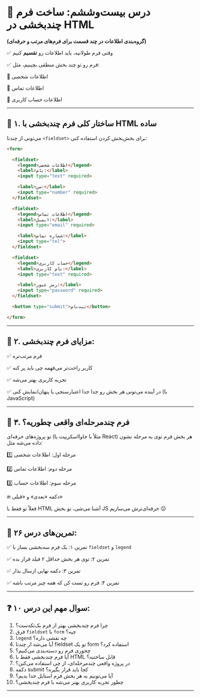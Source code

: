 # 🧾 درس بیست‌وششم: ساخت فرم چندبخشی در HTML

**(گروه‌بندی اطلاعات در چند قسمت برای فرم‌های مرتب و حرفه‌ای)**

✅ وقتی فرم طولانیه، باید اطلاعات رو **تقسیم** کنیم

✅ فرم رو تو چند بخش منطقی بچینیم، مثل:

🔹 اطلاعات شخصی

🔹 اطلاعات تماس

🔹 اطلاعات حساب کاربری

---

## 📌 ۱. ساختار کلی فرم چندبخشی با HTML ساده

می‌تونی از چندتا `<fieldset>` برای بخش‌بخش کردن استفاده کنی:

```html
<form>

  <fieldset>
    <legend>اطلاعات شخصی</legend>
    <label>نام:</label>
    <input type="text" required>

    <label>سن:</label>
    <input type="number" required>
  </fieldset>

  <fieldset>
    <legend>اطلاعات تماس</legend>
    <label>ایمیل:</label>
    <input type="email" required>

    <label>شماره تماس:</label>
    <input type="tel">
  </fieldset>

  <fieldset>
    <legend>حساب کاربری</legend>
    <label>نام کاربری:</label>
    <input type="text" required>

    <label>رمز عبور:</label>
    <input type="password" required>
  </fieldset>

  <button type="submit">ثبت‌نام</button>

</form>
```

---

## 📌 ۲. مزایای فرم چندبخشی:

✅ فرم مرتب‌تره

✅ کاربر راحت‌تر می‌فهمه چی باید پر کنه

✅ تجربه کاربری بهتر می‌شه

✅ در آینده می‌تونی هر بخش رو جدا جدا اعتبارسنجی یا پنهان/نمایش کنی (با JavaScript)

---

## 📌 ۳. فرم چندمرحله‌ای واقعی چطوریه؟

تو پروژه‌های حرفه‌ای (مثلاً با جاوااسکریپت یا React) هر بخش فرم توی یه مرحله نشون داده می‌شه
مثل:

1️⃣ مرحله اول: اطلاعات شخصی

2️⃣ مرحله دوم: اطلاعات تماس

3️⃣ مرحله سوم: اطلاعات حساب

🔚 دکمه «بعدی» و «قبلی»

فعلاً تو فقط با HTML آشنا می‌شی، تو بخش JS حرفه‌ای‌ترش می‌سازیم 😉

---

## 🧪 تمرین‌های درس ۲۶:

✅ تمرین ۱: یک فرم سه‌بخشی بساز با `fieldset` و `legend`

✅ تمرین ۲: توی هر بخش حداقل ۲ فیلد قرار بده

✅ تمرین ۳: دکمه نهایی ارسال بذار

✅ تمرین ۴: فرم رو تست کن که همه چیز مرتب باشه

---

## ❓ ۱۰ سوال مهم این درس:

1. چرا فرم چندبخشی بهتر از فرم یک‌تکه‌ست؟
2. فرق `fieldset` با `form` چیه؟
3. `legend` چه نقشی داره؟
4. آیا می‌شه از چندتا fieldset تو یک form استفاده کرد؟
5. چجوری فرم رو دسته‌بندی می‌کنیم؟
6. آیا فرم چندبخشی فقط با HTML قابل ساختنه؟
7. در پروژه واقعی چندمرحله‌ای، از چی استفاده می‌کنن؟
8. دکمه submit کجا باید قرار بگیره؟
9. آیا می‌تونیم به هر بخش فرم استایل جدا بدیم؟
10. چطور تجربه کاربری بهتر می‌شه با فرم چندبخشی؟

---
